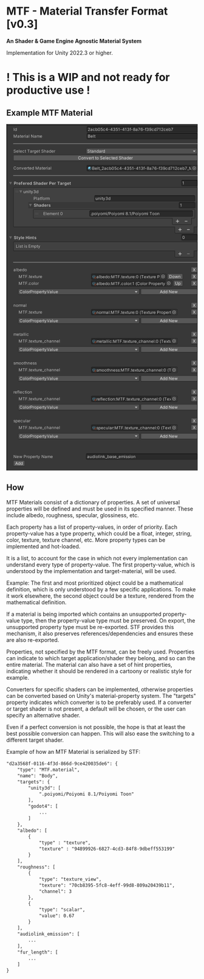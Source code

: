 # MTF - Material Transfer Format [v0.3]
**An Shader & Game Engine Agnostic Material System**

Implementation for Unity 2022.3 or higher.

# **! This is a WIP and not ready for productive use !**

## Example MTF Material
![Example MTF material](./Docs/Images/MTF_Setup.png)

## How
MTF Materials consist of a dictionary of properties. A set of universal properties will be defined and must be used in its specified manner. These include albedo, roughness, specular, glossiness, etc.

Each property has a list of property-values, in order of priority. Each property-value has a type property, which could be a float, integer, string, color, texture, texture channel, etc.
More property types can be implemented and hot-loaded.

It is a list, to account for the case in which not every implementation can understand every type of property-value. The first property-value, which is understood by the implementation and target-material, will be used.

Example: The first and most prioritized object could be a mathematical definition, which is only understood by a few specific applications. To make it work elsewhere, the second object could be a texture, rendered from the mathematical definition.

If a material is being imported which contains an unsupported property-value type, then the property-value type must be preserved. On export, the unsupported property type must be re-exported. STF provides this mechanism, it also preserves references/dependencies and ensures these are also re-exported.

Properties, not specified by the MTF format, can be freely used. Properties can indicate to which target application/shader they belong, and so can the entire material. The material can also have a set of hint properties, indicating whether it should be rendered in a cartoony or realistic style for example.

Converters for specific shaders can be implemented, otherwise properties can be converted based on Unity's material-property system.
The "targets" property indicates which converter is to be preferably used. If a converter or target shader is not present, a default will be chosen, or the user can specify an alternative shader.

Even if a perfect conversion is not possible, the hope is that at least the best possible conversion can happen. This will also ease the switching to a different target shader.


Example of how an MTF Material is serialized by STF:
```
"d2a3568f-0116-4f3d-866d-9ce420035de6": {
	"type": "MTF.material",
	"name": "Body",
	"targets": {
		"unity3d": [
			".poiyomi/Poiyomi 8.1/Poiyomi Toon"
		],
		"godot4": [
			...
		]
	},
	"albedo": [
		{
			"type" : "texture",
			"texture" : "94899926-6827-4cd3-84f8-9dbeff553199"
		}
	],
	"roughness": [
		{
			"type": "texture_view",
			"texture": "70cb8395-5fc8-4eff-99d8-809a20439b11",
			"channel": 3
		},
		{
			"type": "scalar",
			"value": 0.67
		}
	],
	"audiolink_emission": [
		...
	],
	"fur_length": [
		...
	]
}
```
